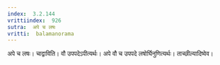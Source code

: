 ```yaml
---
index:  3.2.144
vrittiindex:  926
sutra:  अपे च लषः
vritti:  balamanorama 
---
```


अपे च लषः। चाद्वाविति। वौ उपपदेऽपीत्यर्थः। अपे वौ च उपपदे लषोर्घिनुणित्यर्थः। ताच्छील्यादिष्वेव। 

